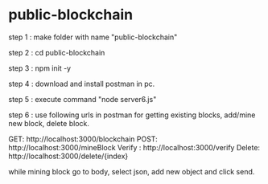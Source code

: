 # public-blockchain

step 1 : make folder with name "public-blockchain"

step 2 : cd public-blockchain

step 3 : npm init -y

step 4 : download and install postman in pc.

step 5 : execute command "node server6.js"

step 6 : use following urls in postman for getting existing blocks, add/mine new block, delete block.

GET: http://localhost:3000/blockchain
POST: http://localhost:3000/mineBlock
Verify : http://localhost:3000/verify
Delete: http://localhost:3000/delete/{index}

while mining block go to body, select json, add new object and click send.
